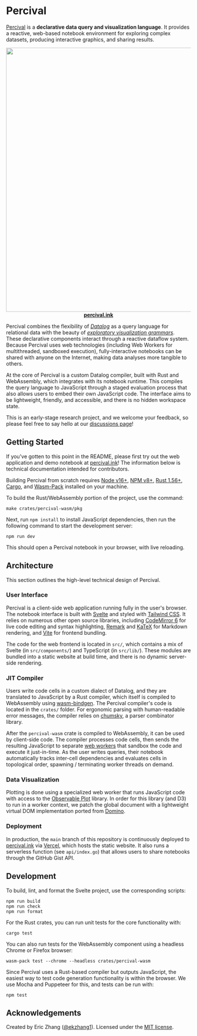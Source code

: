 # Percival

[Percival](https://percival.ink/) is a **declarative data query and
visualization language**. It provides a reactive, web-based notebook environment
for exploring complex datasets, producing interactive graphics, and sharing
results.

<p align="center">
  <a href="https://percival.ink/">
    <img src="https://i.imgur.com/zW5cuBH.png" width="720"><br>
    <strong>percival.ink</strong>
  </a>
</p>

Percival combines the flexibility of
[_Datalog_](https://en.wikipedia.org/wiki/Datalog) as a query language for
relational data with the beauty of
[_exploratory visualization grammars_](https://observablehq.com/@observablehq/plot).
These declarative components interact through a reactive dataflow system.
Because Percival uses web technologies (including Web Workers for multithreaded,
sandboxed execution), fully-interactive notebooks can be shared with anyone on
the Internet, making data analyses more tangible to others.

At the core of Percival is a custom Datalog compiler, built with Rust and
WebAssembly, which integrates with its notebook runtime. This compiles the query
language to JavaScript through a staged evaluation process that also allows
users to embed their own JavaScript code. The interface aims to be lightweight,
friendly, and accessible, and there is no hidden workspace state.

This is an early-stage research project, and we welcome your feedback, so please
feel free to say hello at our
[discussions page](https://github.com/ekzhang/percival/discussions)!

## Getting Started

If you've gotten to this point in the README, please first try out the web
application and demo notebook at [percival.ink](https://percival.ink/)! The
information below is technical documentation intended for contributors.

Building Percival from scratch requires [Node v16+](https://nodejs.org/en/),
[NPM v8+](https://www.npmjs.com/), [Rust 1.56+](https://www.rust-lang.org/),
[Cargo](https://crates.io/), and
[Wasm-Pack](https://rustwasm.github.io/wasm-pack/) installed on your machine.

To build the Rust/WebAssembly portion of the project, use the command:

```shell
make crates/percival-wasm/pkg
```

Next, run `npm install` to install JavaScript dependencies, then run the
following command to start the development server:

```shell
npm run dev
```

This should open a Percival notebook in your browser, with live reloading.

## Architecture

This section outlines the high-level technical design of Percival.

### User Interface

Percival is a client-side web application running fully in the user's browser.
The notebook interface is built with [Svelte](https://svelte.dev/) and styled
with [Tailwind CSS](https://tailwindcss.com/). It relies on numerous other open
source libraries, including [CodeMirror 6](https://codemirror.net/6/) for live
code editing and syntax highlighting,
[Remark](https://github.com/remarkjs/remark) and [KaTeX](https://katex.org/) for
Markdown rendering, and [Vite](https://vitejs.dev/) for frontend bundling.

The code for the web frontend is located in `src/`, which contains a mix of
Svelte (in `src/components/`) and TypeScript (in `src/lib/`). These modules are
bundled into a static website at build time, and there is no dynamic server-side
rendering.

### JIT Compiler

Users write code cells in a custom dialect of Datalog, and they are translated
to JavaScript by a Rust compiler, which itself is compiled to WebAssembly using
[wasm-bindgen](https://github.com/rustwasm/wasm-bindgen). The Percival
compiler's code is located in the `crates/` folder. For ergonomic parsing with
human-readable error messages, the compiler relies on
[chumsky](https://github.com/zesterer/chumsky), a parser combinator library.

After the `percival-wasm` crate is compiled to WebAssembly, it can be used by
client-side code. The compiler processes code cells, then sends the resulting
JavaScript to separate
[web workers](https://developer.mozilla.org/en-US/docs/Web/API/Web_Workers_API)
that sandbox the code and execute it just-in-time. As the user writes queries,
their notebook automatically tracks inter-cell dependencies and evaluates cells
in topological order, spawning / terminating worker threads on demand.

### Data Visualization

Plotting is done using a specialized web worker that runs JavaScript code with
access to the [Observable Plot](https://observablehq.com/@observablehq/plot)
library. In order for this library (and D3) to run in a worker context, we patch
the global document with a lightweight virtual DOM implementation ported from
[Domino](https://github.com/fgnass/domino).

### Deployment

In production, the `main` branch of this repository is continuously deployed to
[percival.ink](https://percival.ink/) via [Vercel](https://vercel.com/), which
hosts the static website. It also runs a serverless function (see
`api/index.go`) that allows users to share notebooks through the GitHub Gist
API.

## Development

To build, lint, and format the Svelte project, use the corresponding scripts:

```shell
npm run build
npm run check
npm run format
```

For the Rust crates, you can run unit tests for the core functionality with:

```shell
cargo test
```

You can also run tests for the WebAssembly component using a headless Chrome or
Firefox browser:

```shell
wasm-pack test --chrome --headless crates/percival-wasm
```

Since Percival uses a Rust-based compiler but outputs JavaScript, the easiest
way to test code generation functionality is within the browser. We use Mocha
and Puppeteer for this, and tests can be run with:

```shell
npm test
```

## Acknowledgements

Created by Eric Zhang ([@ekzhang1](https://twitter.com/ekzhang1)). Licensed
under the [MIT license](LICENSE).
